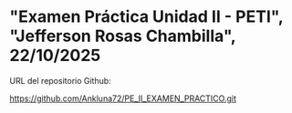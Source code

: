 # "Examen Práctica Unidad II - PETI", "Jefferson Rosas Chambilla", 22/10/2025
URL del repositorio Github:

https://github.com/Ankluna72/PE_II_EXAMEN_PRACTICO.git

